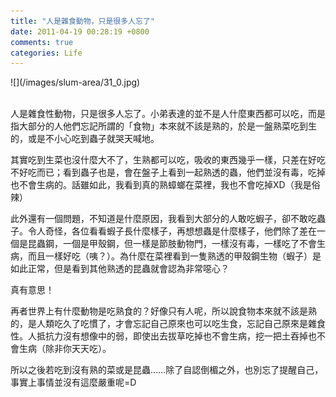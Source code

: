 ```yaml
---
title: "人是雜食動物，只是很多人忘了"
date: 2011-04-19 00:28:19 +0800
comments: true
categories: Life
---
```

<p>![](/images/slum-area/31_0.jpg)<br /><br /></p><p>人是雜食性動物，只是很多人忘了。小弟表達的並不是人什麼東西都可以吃，而是指大部分的人他們忘記所謂的「食物」本來就不該是熟的，於是一盤熟菜吃到生的，或是不小心吃到蟲子就哭天喊地。</p><p>其實吃到生菜也沒什麼大不了，生熟都可以吃，吸收的東西幾乎一樣，只差在好吃不好吃而已；看到蟲子也是，會在盤子上看到一起熟透的蟲，他們並沒有毒，吃掉也不會生病的。話雖如此，我看到真的熟蟑螂在菜裡，我也不會吃掉XD（我是俗辣）</p><p>此外還有一個問題，不知道是什麼原因，我看到大部分的人敢吃蝦子，卻不敢吃蟲子。令人奇怪，各位看看蝦子長什麼樣子，再想想蟲是什麼樣子，他們除了差在一個是昆蟲鋼，一個是甲殼鋼，但一樣是節肢動物門，一樣沒有毒，一樣吃了不會生病，而且一樣好吃（咦？）。為什麼在菜裡看到一隻熟透的甲殼鋼生物（蝦子）是如此正常，但是看到其他熟透的昆蟲就會認為非常噁心？</p><p>真有意思！</p><p>再者世界上有什麼動物是吃熟食的？好像只有人呢，所以說食物本來就不該是熟的，是人類吃久了吃慣了，才會忘記自己原來也可以吃生食，忘記自己原來是雜食性。人抵抗力沒有想像中的弱，即使出去拔草吃掉也不會生病，挖一把土吞掉也不會生病（除非你天天吃）。</p><p>所以之後若吃到沒有熟的菜或是昆蟲&hellip;&hellip;除了自認倒楣之外，也別忘了提醒自己，事實上事情並沒有這麼嚴重呢=D</p>
